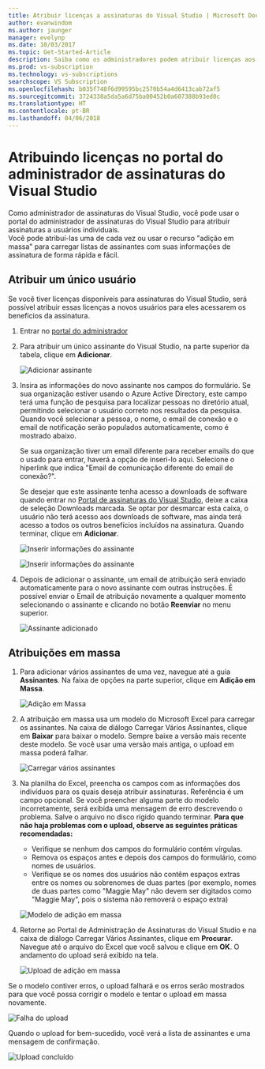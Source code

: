 ```yaml
---
title: Atribuir licenças a assinaturas do Visual Studio | Microsoft Docs
author: evanwindom
ms.author: jaunger
manager: evelynp
ms.date: 10/03/2017
ms.topic: Get-Started-Article
description: Saiba como os administradores podem atribuir licenças aos assinantes
ms.prod: vs-subscription
ms.technology: vs-subscriptions
searchscope: VS Subscription
ms.openlocfilehash: b035f748f6d99595bc2570b54a4d6413cab72af5
ms.sourcegitcommit: 3724338a5da5a6d75ba00452b0a607388b93ed0c
ms.translationtype: HT
ms.contentlocale: pt-BR
ms.lasthandoff: 04/06/2018
---
```

# <a name="assigning-licenses-in-the-visual-studio-subscriptions-administrator-portal"></a>Atribuindo licenças no portal do administrador de assinaturas do Visual Studio

Como administrador de assinaturas do Visual Studio, você pode usar o portal do administrador de assinaturas do Visual Studio para atribuir assinaturas a usuários individuais.  
Você pode atribuí-las uma de cada vez ou usar o recurso "adição em massa" para carregar listas de assinantes com suas informações de assinatura de forma rápida e fácil. 

## <a name="assigning-a-single-user"></a>Atribuir um único usuário
Se você tiver licenças disponíveis para assinaturas do Visual Studio, será possível atribuir essas licenças a novos usuários para eles acessarem os benefícios da assinatura. 
1.  Entrar no [portal do administrador](https://manage.visualstudio.com)

2.  Para atribuir um único assinante do Visual Studio, na parte superior da tabela, clique em **Adicionar**.

    ![Adicionar assinante](_img\assign-license-add\assign-license-add.png)

3.  Insira as informações do novo assinante nos campos do formulário. Se sua organização estiver usando o Azure Active Directory, este campo terá uma função de pesquisa para localizar pessoas no diretório atual, permitindo selecionar o usuário correto nos resultados da pesquisa. Quando você selecionar a pessoa, o nome, o email de conexão e o email de notificação serão populados automaticamente, como é mostrado abaixo. 

    Se sua organização tiver um email diferente para receber emails do que o usado para entrar, haverá a opção de inseri-lo aqui. Selecione o hiperlink que indica "Email de comunicação diferente do email de conexão?". 

    Se desejar que este assinante tenha acesso a downloads de software quando entrar no [Portal de assinaturas do Visual Studio](https:/my.visualstudio.com?wt.mc_id=o~msft~docs), deixe a caixa de seleção Downloads marcada. Se optar por desmarcar esta caixa, o usuário não terá acesso aos downloads de software, mas ainda terá acesso a todos os outros benefícios incluídos na assinatura. Quando terminar, clique em **Adicionar**.

    ![Inserir informações do assinante](_img\assign-license-add\add-subscriber-1.png)

    ![Inserir informações do assinante](_img\assign-license-add\add-subscriber-2.png)

4.  Depois de adicionar o assinante, um email de atribuição será enviado automaticamente para o novo assinante com outras instruções. É possível enviar o Email de atribuição novamente a qualquer momento selecionando o assinante e clicando no botão **Reenviar** no menu superior.

    ![Assinante adicionado](_img\assign-license-add\add-subscriber-complete.png)

## <a name="bulk-assignments"></a>Atribuições em massa
1.  Para adicionar vários assinantes de uma vez, navegue até a guia **Assinantes**. Na faixa de opções na parte superior, clique em **Adição em Massa**. 

    ![Adição em Massa](_img\assign-license-add\bulk-assign-add.png)

2. A atribuição em massa usa um modelo do Microsoft Excel para carregar os assinantes. Na caixa de diálogo Carregar Vários Assinantes, clique em **Baixar** para baixar o modelo. Sempre baixe a versão mais recente deste modelo. Se você usar uma versão mais antiga, o upload em massa poderá falhar.

    ![Carregar vários assinantes](_img\assign-license-add\bulk-assign-upload.png)

3.  Na planilha do Excel, preencha os campos com as informações dos indivíduos para os quais deseja atribuir assinaturas. Referência é um campo opcional. Se você preencher alguma parte do modelo incorretamente, será exibida uma mensagem de erro descrevendo o problema. Salve o arquivo no disco rígido quando terminar.
**Para que não haja problemas com o upload, observe as seguintes práticas recomendadas:**
    - Verifique se nenhum dos campos do formulário contém vírgulas.
    - Remova os espaços antes e depois dos campos do formulário, como nomes de usuários.
    - Verifique se os nomes dos usuários não contêm espaços extras entre os nomes ou sobrenomes de duas partes (por exemplo, nomes de duas partes como "Maggie May" não devem ser digitados como "Maggie  May", pois o sistema não removerá o espaço extra)

    ![Modelo de adição em massa](_img\assign-license-add\bulk-template.png)

4.  Retorne ao Portal de Administração de Assinaturas do Visual Studio e na caixa de diálogo Carregar Vários Assinantes, clique em **Procurar**. Navegue até o arquivo do Excel que você salvou e clique em **OK**. O andamento do upload será exibido na tela. 

    ![Upload de adição em massa](_img\assign-license-add\bulk-assign-upload-2.png)

Se o modelo contiver erros, o upload falhará e os erros serão mostrados para que você possa corrigir o modelo e tentar o upload em massa novamente.

   ![Falha do upload](_img\assign-license-add\bulk-assign-upload-fail.png)

Quando o upload for bem-sucedido, você verá a lista de assinantes e uma mensagem de confirmação.

   ![Upload concluído](_img\assign-license-add\bulk-assign-upload-complete.png)